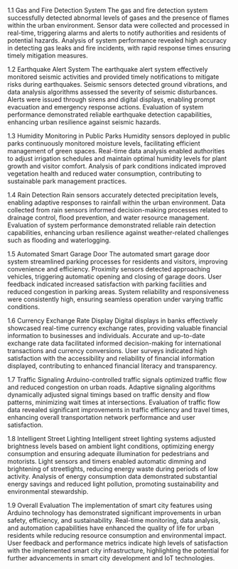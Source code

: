1.1 Gas and Fire Detection System
The gas and fire detection system successfully detected abnormal levels of gases and the presence of flames within the urban environment. Sensor data were collected and processed in real-time, triggering alarms and alerts to notify authorities and residents of potential hazards. Analysis of system performance revealed high accuracy in detecting gas leaks and fire incidents, with rapid response times ensuring timely mitigation measures.





1.2 Earthquake Alert System
The earthquake alert system effectively monitored seismic activities and provided timely notifications to mitigate risks during earthquakes. Seismic sensors detected ground vibrations, and data analysis algorithms assessed the severity of seismic disturbances. Alerts were issued through sirens and digital displays, enabling prompt evacuation and emergency response actions. Evaluation of system performance demonstrated reliable earthquake detection capabilities, enhancing urban resilience against seismic hazards.



1.3 Humidity Monitoring in Public Parks
Humidity sensors deployed in public parks continuously monitored moisture levels, facilitating efficient management of green spaces. Real-time data analysis enabled authorities to adjust irrigation schedules and maintain optimal humidity levels for plant growth and visitor comfort. Analysis of park conditions indicated improved vegetation health and reduced water consumption, contributing to sustainable park management practices.



1.4 Rain Detection
Rain sensors accurately detected precipitation levels, enabling adaptive responses to rainfall within the urban environment. Data collected from rain sensors informed decision-making processes related to drainage control, flood prevention, and water resource management. Evaluation of system performance demonstrated reliable rain detection capabilities, enhancing urban resilience against weather-related challenges such as flooding and waterlogging.


1.5 Automated Smart Garage Door
The automated smart garage door system streamlined parking processes for residents and visitors, improving convenience and efficiency. Proximity sensors detected approaching vehicles, triggering automatic opening and closing of garage doors. User feedback indicated increased satisfaction with parking facilities and reduced congestion in parking areas. System reliability and responsiveness were consistently high, ensuring seamless operation under varying traffic conditions.




1.6 Currency Exchange Rate Display
Digital displays in banks effectively showcased real-time currency exchange rates, providing valuable financial information to businesses and individuals. Accurate and up-to-date exchange rate data facilitated informed decision-making for international transactions and currency conversions. User surveys indicated high satisfaction with the accessibility and reliability of financial information displayed, contributing to enhanced financial literacy and transparency.




1.7 Traffic Signaling
Arduino-controlled traffic signals optimized traffic flow and reduced congestion on urban roads. Adaptive signaling algorithms dynamically adjusted signal timings based on traffic density and flow patterns, minimizing wait times at intersections. Evaluation of traffic flow data revealed significant improvements in traffic efficiency and travel times, enhancing overall transportation network performance and user satisfaction.




1.8 Intelligent Street Lighting
Intelligent street lighting systems adjusted brightness levels based on ambient light conditions, optimizing energy consumption and ensuring adequate illumination for pedestrians and motorists. Light sensors and timers enabled automatic dimming and brightening of streetlights, reducing energy waste during periods of low activity. Analysis of energy consumption data demonstrated substantial energy savings and reduced light pollution, promoting sustainability and environmental stewardship.






1.9 Overall Evaluation
The implementation of smart city features using Arduino technology has demonstrated significant improvements in urban safety, efficiency, and sustainability. Real-time monitoring, data analysis, and automation capabilities have enhanced the quality of life for urban residents while reducing resource consumption and environmental impact. User feedback and performance metrics indicate high levels of satisfaction with the implemented smart city infrastructure, highlighting the potential for further advancements in smart city development and IoT technologies.
